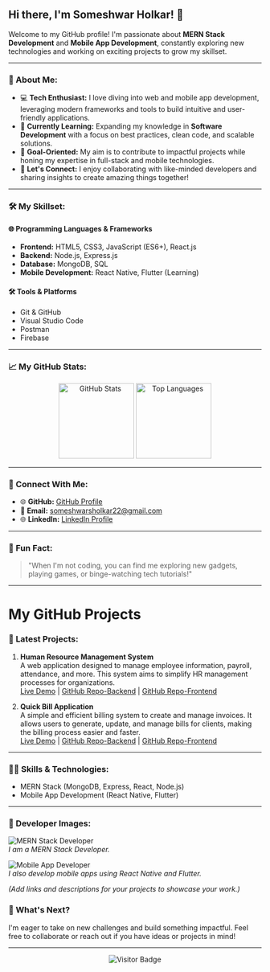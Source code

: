 ## Hi there, I'm Someshwar Holkar! 👋

Welcome to my GitHub profile! I'm passionate about **MERN Stack Development** and **Mobile App Development**, constantly exploring new technologies and working on exciting projects to grow my skillset.

---

### 🚀 About Me:

- 💻 **Tech Enthusiast:** I love diving into web and mobile app development, leveraging modern frameworks and tools to build intuitive and user-friendly applications.
- 🌱 **Currently Learning:** Expanding my knowledge in **Software Development** with a focus on best practices, clean code, and scalable solutions.
- 🎯 **Goal-Oriented:** My aim is to contribute to impactful projects while honing my expertise in full-stack and mobile technologies.
- 💬 **Let's Connect:** I enjoy collaborating with like-minded developers and sharing insights to create amazing things together!

---

### 🛠️ My Skillset:

#### **🌐 Programming Languages & Frameworks**
- **Frontend:** HTML5, CSS3, JavaScript (ES6+), React.js
- **Backend:** Node.js, Express.js
- **Database:** MongoDB, SQL
- **Mobile Development:** React Native, Flutter (Learning)

#### **🛠️ Tools & Platforms**
- Git & GitHub
- Visual Studio Code
- Postman
- Firebase

---

### 📈 My GitHub Stats:

<div align="center">
  <img src="https://github-readme-stats.vercel.app/api?username=holkar-somesh01&show_icons=true&theme=radical" alt="GitHub Stats" height="150"/>
  <img src="https://github-readme-stats.vercel.app/api/top-langs/?username=holkar-somesh01&layout=compact&theme=radical" alt="Top Languages" height="150"/>
</div>

---

### 🔗 Connect With Me:

- 🌐 **GitHub:** [GitHub Profile](https://github.com/holkar-somesh01)
- 📧 **Email:** [someshwarsholkar22@gmail.com](mailto:someshwarsholkar22@gmail.com)
- 🌐 **LinkedIn:** [LinkedIn Profile](https://www.linkedin.com/in/someshwar-holkar-819503314?utm_source=share&utm_campaign=share_via&utm_content=profile&utm_medium=android_app)

---

### 🌟 Fun Fact:

> "When I'm not coding, you can find me exploring new gadgets, playing games, or binge-watching tech tutorials!"

---
# My GitHub Projects

### 📝 Latest Projects:

1. **Human Resource Management System**  
   A web application designed to manage employee information, payroll, attendance, and more. This system aims to simplify HR management processes for organizations.  
   [Live Demo](https://human-resource-management-system-xjin.onrender.com/) | [GitHub Repo-Backend](https://github.com/holkar-somesh01/Human-Resource-Management-Backend) | [GitHub Repo-Frontend](https://github.com/holkar-somesh01/Human-Resource-Management-Frontend)

2. **Quick Bill Application**  
   A simple and efficient billing system to create and manage invoices. It allows users to generate, update, and manage bills for clients, making the billing process easier and faster.  
   [Live Demo](https://quick-billing-application.onrender.com/) | [GitHub Repo-Backend](https://github.com/holkar-somesh01/Quick-Billing-App-Backend) | [GitHub Repo-Frontend](https://github.com/holkar-somesh01/Quick-Billing-App-Frontend)

---

### 🧑‍💻 Skills & Technologies:
- MERN Stack (MongoDB, Express, React, Node.js)
- Mobile App Development (React Native, Flutter)

---

### 📸 Developer Images:

![MERN Stack Developer](https://your-image-url.com/mern-stack.png)  
*I am a MERN Stack Developer.*

![Mobile App Developer](https://your-image-url.com/mobile-app.png)  
*I also develop mobile apps using React Native and Flutter.*

*(Add links and descriptions for your projects to showcase your work.)*

### 📅 What's Next?

I'm eager to take on new challenges and build something impactful. Feel free to collaborate or reach out if you have ideas or projects in mind!

---

<div align="center">
  <img src="https://visitor-badge.glitch.me/badge?page_id=holkar-somesh01" alt="Visitor Badge" />
</div>

